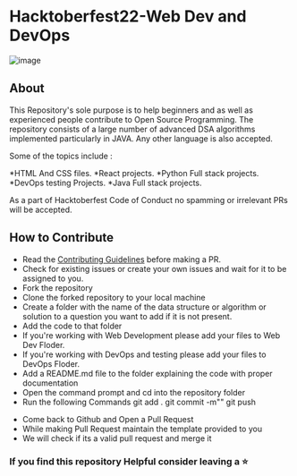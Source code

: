 # Hacktoberfest22-Web Dev and DevOps
![image](https://user-images.githubusercontent.com/59169706/193412019-192ab115-830b-40d1-8ed6-ee627e6661c4.png)

## About
This Repository's sole purpose is to help beginners and as well as experienced people contribute to Open Source Programming. The repository consists of a large number of advanced DSA algorithms implemented particularly in JAVA. Any other language is also accepted.

Some of the topics include :

*HTML And CSS files.
*React projects.
*Python Full stack projects.
*DevOps testing Projects.
*Java Full stack projects.

As a part of Hacktoberfest Code of Conduct no spamming or irrelevant PRs will be accepted.

## How to Contribute
- Read the [Contributing Guidelines](Contributing.md) before making a PR.
- Check for existing issues or create your own issues and wait for it to be assigned to you.
- Fork the repository
- Clone the forked repository to your local machine
- Create a folder with the name of the data structure or algorithm or solution to a question you want to add if it is not present.
- Add the code to that folder
- If you're working with Web Development please add your files to Web Dev Floder.
- If you're working with DevOps and testing please add your files to DevOps Floder.
- Add a README.md file to the folder explaining the code with proper documentation
- Open the command prompt and cd into the repository folder
- Run the following Commands
git add .
git commit -m"<Name of your Projects>"
git push

* Come back to Github and Open a Pull Request
* While making Pull Request maintain the template provided to you
* We will check if its a valid pull request and merge it

### If you find this repository Helpful consider leaving a :star:
